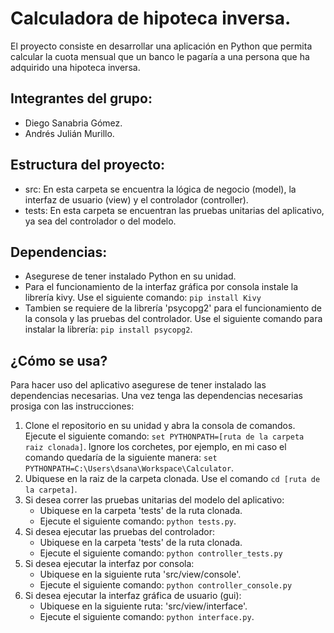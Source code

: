 # Calculadora de hipoteca inversa.

El proyecto consiste en desarrollar una aplicación en Python
que permita calcular la cuota mensual que un banco le pagaría 
a una persona que ha adquirido una hipoteca inversa.

## Integrantes del grupo:
- Diego Sanabria Gómez.
- Andrés Julián Murillo.

## Estructura del proyecto:
- src: En esta carpeta se encuentra la lógica de negocio (model), la interfaz de usuario (view) y el controlador (controller).
- tests: En esta carpeta se encuentran las pruebas unitarias del aplicativo, ya sea del controlador o del modelo.

## Dependencias: 
- Asegurese de tener instalado Python en su unidad.
- Para el funcionamiento de la interfaz gráfica por consola instale la librería kivy. Use el siguiente comando: `pip install Kivy`
- Tambien se requiere de la librería 'psycopg2' para el funcionamiento de la consola y las pruebas del controlador. Use el siguiente comando para instalar la librería: `pip install psycopg2`.

## ¿Cómo se usa?
Para hacer uso del aplicativo asegurese de tener instalado las dependencias necesarias. Una vez tenga las dependencias necesarias prosiga con las instrucciones:

1. Clone el repositorio en su unidad y abra la consola de comandos. Ejecute el siguiente comando: `set PYTHONPATH=[ruta de la carpeta raiz clonada]`. Ignore los corchetes, por ejemplo, en mi caso el comando quedaría de la siguiente manera: `set PYTHONPATH=C:\Users\dsana\Workspace\Calculator`.
2. Ubiquese en la raiz de la carpeta clonada. Use el comando `cd [ruta de la carpeta]`.
3. Si desea correr las pruebas unitarias del modelo del aplicativo:
    - Ubiquese en la carpeta 'tests' de la ruta clonada.
    - Ejecute el siguiente comando: `python tests.py`.
4. Si desea ejecutar las pruebas del controlador:
    - Ubiquese en la carpeta 'tests' de la ruta clonada.
    - Ejecute el siguiente comando: `python controller_tests.py`
5. Si desea ejecutar la interfaz por consola:
    - Ubiquese en la siguiente ruta 'src/view/console'.
    - Ejecute el siguiente comando: `python controller_console.py`
6. Si desea ejecutar la interfaz gráfica de usuario (gui):
    - Ubiquese en la siguiente ruta: 'src/view/interface'.
    - Ejecute el siguiente comando: `python interface.py`.


